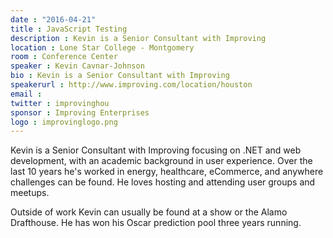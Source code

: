```yaml
---
date : "2016-04-21"
title : JavaScript Testing
description : Kevin is a Senior Consultant with Improving
location : Lone Star College - Montgomery
room : Conference Center
speaker : Kevin Cavnar-Johnson
bio : Kevin is a Senior Consultant with Improving
speakerurl : http://www.improving.com/location/houston
email :
twitter : improvinghou
sponsor : Improving Enterprises
logo : improvinglogo.png
---
```

Kevin is a Senior Consultant with Improving focusing on .NET and web development, with an academic background in user experience.  Over the last 10 years he's worked in energy, healthcare, eCommerce, and anywhere challenges can be found.  He loves hosting and attending user groups and meetups.



Outside of work Kevin can usually be found at a show or the Alamo Drafthouse.  He has won his Oscar prediction pool three years running.








